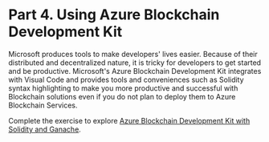 # Part 4. Using Azure Blockchain Development Kit

Microsoft produces tools to make developers' lives easier. Because of
their distributed and decentralized nature, it is tricky for
developers to get started and be productive. Microsoft's Azure
Blockchain Development Kit integrates with Visual Code and provides
tools and conveniences such as Solidity syntax highlighting to make
you more productive and successful with Blockchain solutions even if
you do not plan to deploy them to Azure Blockchain Services.

Complete the exercise to explore [Azure Blockchain Development Kit with Solidity and Ganache](Get_started_with_Azure_Blockchain_Development_Kit/README.md).
